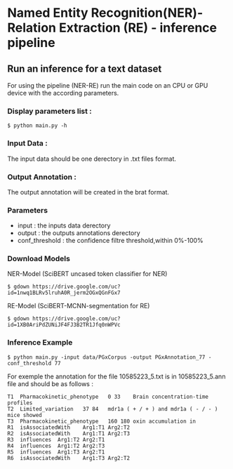 # Named Entity Recognition(NER)- Relation Extraction (RE) - inference pipeline
## Run an inference for a text dataset
For using the pipeline (NER-RE) run the main code on an CPU or GPU device with the according parameters.

### Display parameters list :

`$ python main.py -h`

### Input Data :
The input data should be one derectory in .txt files format.

### Output Annotation :
The output annotation will be created in the brat format.

### Parameters 
* input : the inputs data derectory
* output : the outputs annotations derectory
* conf_threshold : the confidence filtre threshold,within 0%-100%

### Download Models

NER-Model (SciBERT uncased token classifier for NER)

`$ gdown https://drive.google.com/uc?id=1nwq1BLRv5lruhA0R_jerm2OGxQGnFGx7`

RE-Model (SciBERT-MCNN-segmentation for RE)

`$ gdown https://drive.google.com/uc?id=1XB0AriPdZUNiJF4FJ3B2TR1Jfq0nWPVc`

### Inference Example 

`$ python main.py -input data/PGxCorpus -output PGxAnnotation_77 -conf_threshold 77`

For exemple the annotation for the file 10585223_5.txt is in 10585223_5.ann file and should be as follows :

```
T1	Pharmacokinetic_phenotype	0 33	Brain concentration-time profiles
T2	Limited_variation	37 84	mdr1a ( + / + ) and mdr1a ( - / - ) mice showed
T3	Pharmacokinetic_phenotype	160 180	oxin accumulation in
R1	isAssociatedWith	Arg1:T1	Arg2:T2
R2	isAssociatedWith	Arg1:T1	Arg2:T3
R3	influences	Arg1:T2	Arg2:T1
R4	influences	Arg1:T2	Arg2:T3
R5	influences	Arg1:T3	Arg2:T1
R6	isAssociatedWith	Arg1:T3	Arg2:T2
```

